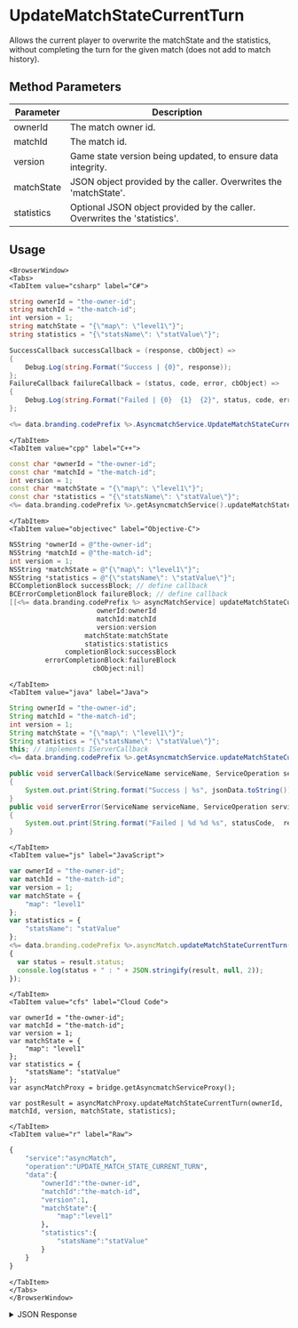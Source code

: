 # UpdateMatchStateCurrentTurn

Allows the current player to overwrite the matchState and the statistics, without completing the turn for the given match (does not add to match history).

<PartialServop service_name="asyncMatch" operation_name="UPDATE_MATCH_STATE_CURRENT_TURN" />

## Method Parameters
Parameter | Description
--------- | -----------
ownerId | The match owner id.
matchId | The match id.
version | Game state version being updated, to ensure data integrity.
matchState | JSON object provided by the caller. Overwrites the 'matchState'.
statistics | Optional JSON object provided by the caller. Overwrites the 'statistics'.

## Usage

```mdx-code-block
<BrowserWindow>
<Tabs>
<TabItem value="csharp" label="C#">
```

```csharp
string ownerId = "the-owner-id";
string matchId = "the-match-id";
int version = 1;
string matchState = "{\"map\": \"level1\"}";
string statistics = "{\"statsName\": \"statValue\"}";

SuccessCallback successCallback = (response, cbObject) =>
{
    Debug.Log(string.Format("Success | {0}", response));
};
FailureCallback failureCallback = (status, code, error, cbObject) =>
{
    Debug.Log(string.Format("Failed | {0}  {1}  {2}", status, code, error));
};

<%= data.branding.codePrefix %>.AsyncmatchService.UpdateMatchStateCurrentTurn(ownerId, matchId, version, matchState, statistics, successCallback, failureCallback);
```

```mdx-code-block
</TabItem>
<TabItem value="cpp" label="C++">
```

```cpp
const char *ownerId = "the-owner-id";
const char *matchId = "the-match-id";
int version = 1;
const char *matchState = "{\"map\": \"level1\"}";
const char *statistics = "{\"statsName\": \"statValue\"}";
<%= data.branding.codePrefix %>.getAsyncmatchService().updateMatchStateCurrentTurn(ownerId, matchId, version, matchState, statistics, this);
```

```mdx-code-block
</TabItem>
<TabItem value="objectivec" label="Objective-C">
```

```objectivec
NSString *ownerId = @"the-owner-id";
NSString *matchId = @"the-match-id";
int version = 1;
NSString *matchState = @"{\"map\": \"level1\"}";
NSString *statistics = @"{\"statsName\": \"statValue\"}";
BCCompletionBlock successBlock; // define callback
BCErrorCompletionBlock failureBlock; // define callback
[[<%= data.branding.codePrefix %> asyncMatchService] updateMatchStateCurrentTurn:
                      ownerId:ownerId
                      matchId:matchId
                      version:version
                   matchState:matchState
                   statistics:statistics
              completionBlock:successBlock
         errorCompletionBlock:failureBlock
                     cbObject:nil]
```

```mdx-code-block
</TabItem>
<TabItem value="java" label="Java">
```

```java
String ownerId = "the-owner-id";
String matchId = "the-match-id";
int version = 1;
String matchState = "{\"map\": \"level1\"}";
String statistics = "{\"statsName\": \"statValue\"}";
this; // implements IServerCallback
<%= data.branding.codePrefix %>.getAsyncmatchService.updateMatchStateCurrentTurn(ownerId, matchId, version, matchState, statistics, this);

public void serverCallback(ServiceName serviceName, ServiceOperation serviceOperation, JSONObject jsonData)
{
    System.out.print(String.format("Success | %s", jsonData.toString()));
}
public void serverError(ServiceName serviceName, ServiceOperation serviceOperation, int statusCode, int reasonCode, String jsonError)
{
    System.out.print(String.format("Failed | %d %d %s", statusCode,  reasonCode, jsonError.toString()));
}

```

```mdx-code-block
</TabItem>
<TabItem value="js" label="JavaScript">
```

```javascript
var ownerId = "the-owner-id";
var matchId = "the-match-id";
var version = 1;
var matchState = {
    "map": "level1"
};
var statistics = {
    "statsName": "statValue"
};
<%= data.branding.codePrefix %>.asyncMatch.updateMatchStateCurrentTurn(ownerId, matchId, version, matchState, statistics, result =>
{
  var status = result.status;
  console.log(status + " : " + JSON.stringify(result, null, 2));
});
```

```mdx-code-block
</TabItem>
<TabItem value="cfs" label="Cloud Code">
```

```cfscript
var ownerId = "the-owner-id";
var matchId = "the-match-id";
var version = 1;
var matchState = {
    "map": "level1"
};
var statistics = {
    "statsName": "statValue"
};
var asyncMatchProxy = bridge.getAsyncmatchServiceProxy();

var postResult = asyncMatchProxy.updateMatchStateCurrentTurn(ownerId, matchId, version, matchState, statistics);
```

```mdx-code-block
</TabItem>
<TabItem value="r" label="Raw">
```

```r
{
    "service":"asyncMatch",
    "operation":"UPDATE_MATCH_STATE_CURRENT_TURN",
    "data":{
        "ownerId":"the-owner-id",
        "matchId":"the-match-id",
        "version":1,
        "matchState":{
            "map":"level1"
        },
        "statistics":{
            "statsName":"statValue"
        }
    }
}
```

```mdx-code-block
</TabItem>
</Tabs>
</BrowserWindow>
```
<details>
<summary>JSON Response</summary>

```json
{
  "data": {
    "gameId": "23782",
    "ownerId": "37627832-0b5d-4e6f-9a8c-a91a6455a109",
    "matchId": "8e03f28c-06d0-4f9f-83c8-089965e9501b",
    "version": 2,
    "status": {
      "status": "PENDING",
      "currentPlayer": "c5ecdbda-5f91-41a9-96aa-174f412f7657"
    },
    "summary": {
      "Address": "South Africa"
    },
    "createdAt": 1709832525081,
    "updatedAt": 1709833092604
  },
  "status": 200
}
```

</details>


